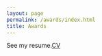 ```yaml
---
layout: page
permalink: /awards/index.html
title: Awards
---
```


See my resume.[CV](https://laulen.github.io/file/CV-qianqianzhang.pdf)